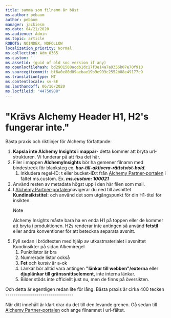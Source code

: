 ```yaml
---
title: samma som filnamn är bäst
ms.author: pebaum
author: pebaum
manager: jackiesm
ms.date: 04/21/2020
ms.audience: Admin
ms.topic: article
ROBOTS: NOINDEX, NOFOLLOW
localization_priority: Normal
ms.collection: Adm_O365
ms.custom: ''
ms.assetid: (guid of old soc version if any)
ms.openlocfilehash: bd2901580acdb1dc17f3e14a7a9356b07e70f910
ms.sourcegitcommit: bf6a0e80d09aebae19b9e993c2552b88e49177c9
ms.translationtype: MT
ms.contentlocale: sv-SE
ms.lasthandoff: 06/16/2020
ms.locfileid: "44750988"
---
```

# <a name="required-alchemy-header-h1-h2s-dont-work"></a>"Krävs Alchemy Header H1, H2's fungerar inte."
Bästa praxis och riktlinjer för Alchemy författande:

1. **Kapsla inte Alchemy Insights i mappar**- detta kommer att bryta url-strukturen. Vi funderar på att fixa det här.
1. Filer i mappen **AlchemyInsights** bör ha gemener filnamn med bindestreck för blanksteg ex. ***hur-till-aktivera-rättstvist-hold***.
    1. Inkludera regel-ID: t eller bucket-ID:t från [Alchemy Partner-portalen](https://alchemyportal.azurewebsites.net) i fältet ms.custom. Ex. ***ms.custom: 100021***
1. Använd resten av metadata högst upp i den här filen som mall.
1. I [Alchemy Partner-portalen](https://alchemyportal.azurewebsites.net)navigerar du ned till avsnittet **Kundinsiktstitel:** och använd det som utgångspunkt för din H1-titel för insikten. 
    > [!NOTE]
    > Alchemy Insights måste bara ha en enda H1 på toppen eller de kommer att bryta i produktionen. H2s renderar inte antingen så använd **fetstil** eller andra konventioner för att beteckna separata avsnitt.
1. Fyll sedan i brödtexten med hjälp av utkastmaterialet i avsnittet Kundinsikter på sidan Alkemiregel
    1. Punktlistor är bra
    1. Numrerade listor också
    1. **Fet** och *kursiv* är a-ok
    1. Länkar bör alltid vara antingen **"länkar till webben"/externa** eller **djuplänkar till gränssnittselement**, inte interna länkar.
    1. Bilder stöds inte officiellt just nu, men de finns på översikten.

Och detta är egentligen redan lite för lång. Bästa praxis är cirka 400 tecken ---------------------------------

När ditt innehåll är klart drar du det till den levande grenen. Gå sedan till [Alchemy Partner-portalen](https://alchemyportal.azurewebsites.net) och ange filnamnet i url-fältet. 